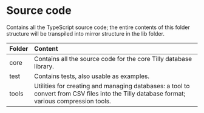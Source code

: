 # Source code
Contains all the TypeScript source code; the entire contents of this folder structure will be transpiled into mirror structure in the lib folder.

|Folder|Content|
|:-|:-|
|core|Contains all the source code for the core Tilly database library.|
|test|Contains tests, also usable as examples.|
|tools|Utilities for creating and managing databases: a tool to convert from CSV files into the Tilly database format; various compression tools.
